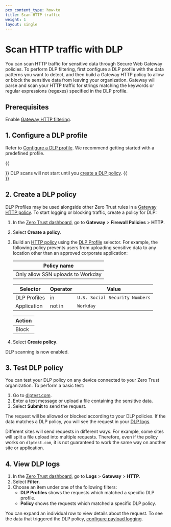```yaml
---
pcx_content_type: how-to
title: Scan HTTP traffic
weight: 1
layout: single
---
```


# Scan HTTP traffic with DLP

You can scan HTTP traffic for sensitive data through Secure Web Gateway policies. To perform DLP filtering, first configure a DLP profile with the data patterns you want to detect, and then build a Gateway HTTP policy to allow or block the sensitive data from leaving your organization. Gateway will parse and scan your HTTP traffic for strings matching the keywords or regular expressions (regexes) specified in the DLP profile.

## Prerequisites

Enable [Gateway HTTP filtering](/cloudflare-one/policies/filtering/initial-setup/http/).

## 1. Configure a DLP profile

Refer to [Configure a DLP profile](/cloudflare-one/policies/data-loss-prevention/dlp-profiles/). We recommend getting started with a predefined profile.

{{<Aside type="warning" header="Important">}}
DLP scans will not start until you [create a DLP policy](#2-create-a-dlp-policy).
{{</Aside>}}

## 2. Create a DLP policy

DLP Profiles may be used alongside other Zero Trust rules in a [Gateway HTTP policy](/cloudflare-one/policies/filtering/http-policies/). To start logging or blocking traffic, create a policy for DLP:

1. In the [Zero Trust dashboard](https://dash.teams.cloudflare.com), go to **Gateway** > **Firewall Policies** > **HTTP**.
2. Select **Create a policy**.
3. Build an [HTTP policy](/cloudflare-one/policies/filtering/http-policies/) using the [DLP Profile](/cloudflare-one/policies/filtering/http-policies/#dlp-profile) selector. For example, the following policy prevents users from uploading sensitive data to any location other than an approved corporate application:

    | Policy name |
    | ---- |
    | Only allow SSN uploads to Workday |

    | Selector | Operator | Value |
    | - | - | - |
    | DLP Profiles | in | `U.S. Social Security Numbers` |
    | Application  | not in | `Workday` |

    |Action|
    |------|
    |Block |

4. Select **Create policy**.

DLP scanning is now enabled.

## 3. Test DLP policy

You can test your DLP policy on any device connected to your Zero Trust organization. To perform a basic test:

1. Go to [dlptest.com](http://dlptest.com/http-post/).
2. Enter a text message or upload a file containing the sensitive data.
3. Select **Submit** to send the request.

The request will be allowed or blocked according to your DLP policies. If the data matches a DLP policy, you will see the request in your [DLP logs](#4-view-dlp-logs).

Different sites will send requests in different ways. For example, some sites will split a file upload into multiple requests. Therefore, even if the policy works on `dlptest.com`, it is not guaranteed to work the same way on another site or application.

## 4. View DLP logs

1. In the [Zero Trust dashboard](https://dash.teams.cloudflare.com), go to **Logs** > **Gateway** > **HTTP**.
2. Select **Filter**.
3. Choose an item under one of the following filters:
    * **DLP Profiles** shows the requests which matched a specific DLP profile.
    * **Policy** shows the requests which matched a specific DLP policy.

You can expand an individual row to view details about the request. To see the data that triggered the DLP policy, [configure payload logging](/cloudflare-one/policies/data-loss-prevention/dlp-policies/payload-logging/).
